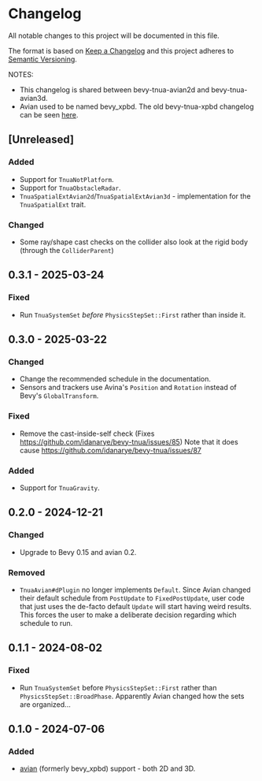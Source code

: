 # Changelog
All notable changes to this project will be documented in this file.

The format is based on [Keep a Changelog](http://keepachangelog.com/en/1.0.0/)
and this project adheres to [Semantic Versioning](http://semver.org/spec/v2.0.0.html).

NOTES:

* This changelog is shared between bevy-tnua-avian2d and bevy-tnua-avian3d.
* Avian used to be named bevy_xpbd. The old bevy-tnua-xpbd changelog can be seen [here](https://github.com/idanarye/bevy-tnua/blob/3cba881c8825633a8d8bdca1fe30e54500e655b8/xpbd3d/CHANGELOG.md).

## [Unreleased]
### Added
- Support for `TnuaNotPlatform`.
- Support for `TnuaObstacleRadar`.
- `TnuaSpatialExtAvian2d`/`TnuaSpatialExtAvian3d` - implementation for the
  `TnuaSpatialExt` trait.

### Changed
- Some ray/shape cast checks on the collider also look at the rigid body
  (through the `ColliderParent`)

## 0.3.1 - 2025-03-24
### Fixed
- Run `TnuaSystemSet` _before_ `PhysicsStepSet::First` rather than inside it.

## 0.3.0 - 2025-03-22
### Changed
- Change the recommended schedule in the documentation.
- Sensors and trackers use Avina's `Position` and `Rotation` instead of Bevy's
  `GlobalTransform`.

### Fixed
- Remove the cast-inside-self check (Fixes
  https://github.com/idanarye/bevy-tnua/issues/85)
  Note that it does cause https://github.com/idanarye/bevy-tnua/issues/87

### Added
- Support for `TnuaGravity`.

## 0.2.0 - 2024-12-21
### Changed
- Upgrade to Bevy 0.15 and avian 0.2.

### Removed
- `TnuaAvian#dPlugin` no longer implements `Default`. Since Avian changed their
  default schedule from `PostUpdate` to `FixedPostUpdate`, user code that just
  uses the de-facto default `Update` will start having weird results. This
  forces the user to make a deliberate decision regarding which schedule to run.

## 0.1.1 - 2024-08-02
### Fixed
- Run `TnuaSystemSet` before `PhysicsStepSet::First` rather than
  `PhysicsStepSet::BroadPhase`. Apparently Avian changed how the sets are organized...

## 0.1.0 - 2024-07-06
### Added
- [avian](https://github.com/Jondolf/avian) (formerly bevy_xpbd) support - both 2D and 3D.

